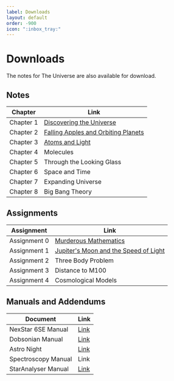 ```yaml
---
label: Downloads
layout: default
order: -900
icon: ":inbox_tray:"
---
```


# Downloads

The notes for The Universe are also available for download.

## Notes

| Chapter   | Link                                                                                                  |
|-----------|-------------------------------------------------------------------------------------------------------|
| Chapter 1 | [Discovering the Universe](https://canvas.nus.edu.sg/files/33290/download?download_frd=1)             |
| Chapter 2 | [Falling Apples and Orbiting Planets](https://canvas.nus.edu.sg/files/174994/download?download_frd=1) |
| Chapter 3 | [Atoms and Light](https://canvas.nus.edu.sg/files/194216/download?download_frd=1)                     |
| Chapter 4 | Molecules                           |
| Chapter 5 | Through the Looking Glass           |
| Chapter 6 | Space and Time                      |
| Chapter 7 | Expanding Universe                  |
| Chapter 8 | Big Bang Theory                     |

## Assignments

| Assignment   | Link                                                                                                    |
|--------------|---------------------------------------------------------------------------------------------------------|
| Assignment 0 | [Murderous Mathematics](https://canvas.nus.edu.sg/files/33287/download?download_frd=1)                  |
| Assignment 1 | [Jupiter's Moon and the Speed of Light](https://canvas.nus.edu.sg/files/173146/download?download_frd=1) |
| Assignment 2 | Three Body Problem                    |
| Assignment 3 | Distance to M100                      |
| Assignment 4 | Cosmological Models                   |


## Manuals and Addendums

| Document            | Link                                                                   |
|---------------------|------------------------------------------------------------------------|
| NexStar 6SE Manual  | [Link](https://canvas.nus.edu.sg/files/164434/download?download_frd=1) |
| Dobsonian Manual    | [Link](https://canvas.nus.edu.sg/files/164435/download?download_frd=1) |
| Astro Night         | [Link](https://canvas.nus.edu.sg/files/198805/download?download_frd=1) |
| Spectroscopy Manual | Link |
| StarAnalyser Manual | [Link](https://canvas.nus.edu.sg/files/164436/download?download_frd=1) |
    




